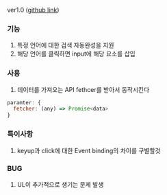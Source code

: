 ver1.0 ([github link](https://github.com/Komponent1/Komponent/ree/master/Vanilla/app/srcs/components/autocomplete))

### 기능
1. 특정 언어에 대한 검색 자동완성을 지원
2. 해당 언어를 클릭하면 input에 해당 요소를 삽입

### 사용
1. 데이터를 가져오는 API fethcer를 받아서 동작시킨다

~~~javascript
paramter: {
  fetcher: (any) => Promise<data>
}
~~~

### 특이사항
1. keyup과 click에 대한 Event binding의 차이를 구별할것

### BUG
1. UL이 추가적으로 생기는 문제 발생
